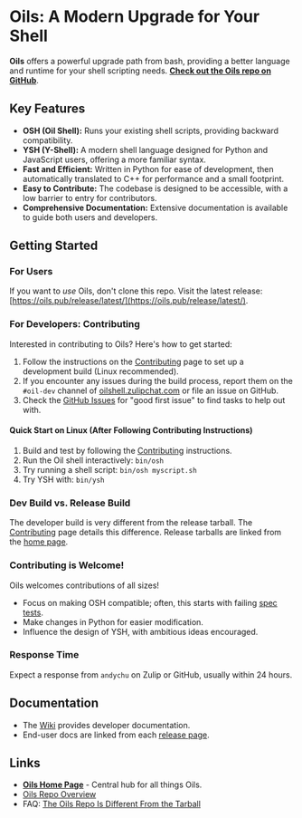 # Oils: A Modern Upgrade for Your Shell

**Oils** offers a powerful upgrade path from bash, providing a better language and runtime for your shell scripting needs. **[Check out the Oils repo on GitHub](https://github.com/oils-for-unix/oils)**.

## Key Features

*   **OSH (Oil Shell):** Runs your existing shell scripts, providing backward compatibility.
*   **YSH (Y-Shell):** A modern shell language designed for Python and JavaScript users, offering a more familiar syntax.
*   **Fast and Efficient:** Written in Python for ease of development, then automatically translated to C++ for performance and a small footprint.
*   **Easy to Contribute:** The codebase is designed to be accessible, with a low barrier to entry for contributors.
*   **Comprehensive Documentation:** Extensive documentation is available to guide both users and developers.

## Getting Started

### For Users

If you want to *use* Oils, don't clone this repo. Visit the latest release: [https://oils.pub/release/latest/](https://oils.pub/release/latest/).

### For Developers: Contributing

Interested in contributing to Oils? Here's how to get started:

1.  Follow the instructions on the [Contributing](https://github.com/oils-for-unix/oils/wiki/Contributing) page to set up a development build (Linux recommended).
2.  If you encounter any issues during the build process, report them on the `#oil-dev` channel of [oilshell.zulipchat.com](https://oilshell.zulipchat.com/) or file an issue on GitHub.
3.  Check the [GitHub Issues](https://github.com/oils-for-unix/oils/issues?q=is%3Aissue+is%3Aopen+label%3A%22good+first+issue%22) for "good first issue" to find tasks to help out with.

#### Quick Start on Linux (After Following Contributing Instructions)

1.  Build and test by following the [Contributing](https://github.com/oils-for-unix/oils/wiki/Contributing) instructions.
2.  Run the Oil shell interactively: `bin/osh`
3.  Try running a shell script: `bin/osh myscript.sh`
4.  Try YSH with: `bin/ysh`

### Dev Build vs. Release Build

The developer build is very different from the release tarball. The [Contributing](https://github.com/oils-for-unix/oils/wiki/Contributing) page details this difference. Release tarballs are linked from the [home page](https://oils.pub/).

### Contributing is Welcome!

Oils welcomes contributions of all sizes!

*   Focus on making OSH compatible; often, this starts with failing [spec tests](https://oils.pub/cross-ref.html#spec-test).
*   Make changes in Python for easier modification.
*   Influence the design of YSH, with ambitious ideas encouraged.

### Response Time

Expect a response from `andychu` on Zulip or GitHub, usually within 24 hours.

## Documentation

*   The [Wiki](https://github.com/oils-for-unix/oils/wiki) provides developer documentation.
*   End-user docs are linked from each [release page](https://oils.pub/releases.html).

## Links

*   **[Oils Home Page](https://oils.pub/)** - Central hub for all things Oils.
*   [Oils Repo Overview](doc/repo-overview.md)
*   FAQ: [The Oils Repo Is Different From the Tarball](https://github.com/oils-for-unix/oils/wiki/The-Oils-Repo-Is-Different-From-the-Tarball-Releases)